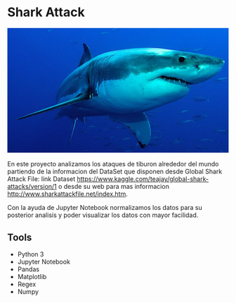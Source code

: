 # Shark Attack
![Tiburon](/images/tiburon.jpg)

En este proyecto analizamos los ataques de tiburon alrededor del mundo partiendo de la informacion del DataSet que disponen desde Global Shark Attack File: link Dataset https://www.kaggle.com/teajay/global-shark-attacks/version/1 o desde su web para mas informacion http://www.sharkattackfile.net/index.htm. 

Con la ayuda de Jupyter Notebook normalizamos los datos para su posterior analisis y poder visualizar los datos con mayor facilidad.

## Tools

* Python 3
* Jupyter Notebook
* Pandas
* Matplotlib
* Regex
* Numpy
